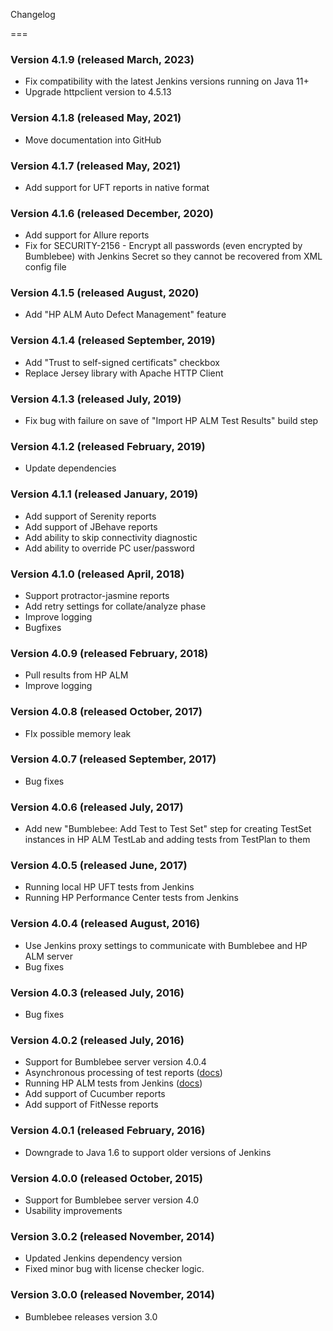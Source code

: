 Changelog

===
### Version 4.1.9 (released March, 2023) 

- Fix compatibility with the latest Jenkins versions running on Java 11+
- Upgrade httpclient version to 4.5.13

### Version 4.1.8 (released May, 2021) 

-	Move documentation into GitHub

### Version 4.1.7 (released May, 2021) 

-	Add support for UFT reports in native format

### Version 4.1.6 (released December, 2020)

-	Add support for Allure reports
-	Fix for SECURITY-2156 - Encrypt all passwords (even encrypted by Bumblebee) with
Jenkins Secret so they cannot be recovered from XML config file

### Version 4.1.5 (released August, 2020)

-	Add "HP ALM Auto Defect Management" feature

### Version 4.1.4 (released September, 2019)

-   Add "Trust to self-signed certificats" checkbox
-   Replace Jersey library with Apache HTTP Client

### Version 4.1.3 (released July, 2019)

-   Fix bug with failure on save of "Import HP ALM Test Results" build
    step

### Version 4.1.2 (released February, 2019)

-   Update dependencies

### Version 4.1.1 (released January, 2019)

-   Add support of Serenity reports
-   Add support of JBehave reports
-   Add ability to skip connectivity diagnostic
-   Add ability to override PC user/password

### Version 4.1.0 (released April, 2018)

-   Support protractor-jasmine reports
-   Add retry settings for collate/analyze phase
-   Improve logging
-   Bugfixes

### Version 4.0.9 (released February, 2018)

-   Pull results from HP ALM
-   Improve logging

### Version 4.0.8 (released October, 2017)

-   FIx possible memory leak

### Version 4.0.7 (released September, 2017)

-   Bug fixes

### Version 4.0.6 (released July, 2017)

-   Add new "Bumblebee: Add Test to Test Set" step for creating TestSet
    instances in HP ALM TestLab and adding tests from TestPlan to them

### Version 4.0.5 (released June, 2017)

-   Running local HP UFT tests from Jenkins
-   Running HP Performance Center tests from Jenkins

### Version 4.0.4 (released August, 2016)

-   Use Jenkins proxy settings to communicate with Bumblebee and HP ALM
    server
-   Bug fixes

### Version 4.0.3 (released July, 2016)

-   Bug fixes

### Version 4.0.2 (released July, 2016)

-   Support for Bumblebee server version 4.0.4
-   Asynchronous processing of test reports
    ([docs](http://www.agiletestware.com/docs/bumblebee-docs/en/latest/ci-integration/jenkins/#offline-asynchronous-processing-of-test-reports))
-   Running HP ALM tests from Jenkins
    ([docs](http://www.agiletestware.com/docs/bumblebee-docs/en/latest/ci-integration/jenkins/#running-tests-in-hp-alm-from-jenkins))
-   Add support of Cucumber reports
-   Add support of FitNesse reports

### Version 4.0.1 (released February, 2016)

-   Downgrade to Java 1.6 to support older versions of Jenkins

### Version 4.0.0 (released October, 2015)

-   Support for Bumblebee server version 4.0
-   Usability improvements

### Version 3.0.2 (released November, 2014)

-   Updated Jenkins dependency version
-   Fixed minor bug with license checker logic.

### Version 3.0.0 (released November, 2014)

-   Bumblebee releases version 3.0
